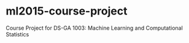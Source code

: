 # ml2015-course-project
Course Project for DS-GA 1003: Machine Learning and Computational Statistics
